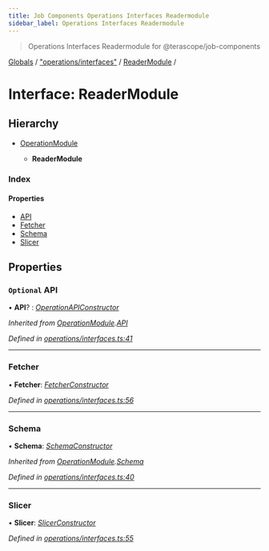```yaml
---
title: Job Components Operations Interfaces Readermodule
sidebar_label: Operations Interfaces Readermodule
---
```


> Operations Interfaces Readermodule for @terascope/job-components

[Globals](../overview.md) / ["operations/interfaces"](../modules/_operations_interfaces_.md) / [ReaderModule](_operations_interfaces_.readermodule.md) /

# Interface: ReaderModule

## Hierarchy

* [OperationModule](_operations_interfaces_.operationmodule.md)

  * **ReaderModule**

### Index

#### Properties

* [API](_operations_interfaces_.readermodule.md#optional-api)
* [Fetcher](_operations_interfaces_.readermodule.md#fetcher)
* [Schema](_operations_interfaces_.readermodule.md#schema)
* [Slicer](_operations_interfaces_.readermodule.md#slicer)

## Properties

### `Optional` API

• **API**? : *[OperationAPIConstructor](../modules/_operations_interfaces_.md#operationapiconstructor)*

*Inherited from [OperationModule](_operations_interfaces_.operationmodule.md).[API](_operations_interfaces_.operationmodule.md#optional-api)*

*Defined in [operations/interfaces.ts:41](https://github.com/terascope/teraslice/tree/0c8b1cfadd6cd255811e506264906c5373f2ebea/packages/job-components/operations/interfaces.ts#L41)*

___

###  Fetcher

• **Fetcher**: *[FetcherConstructor](../modules/_operations_interfaces_.md#fetcherconstructor)*

*Defined in [operations/interfaces.ts:56](https://github.com/terascope/teraslice/tree/0c8b1cfadd6cd255811e506264906c5373f2ebea/packages/job-components/operations/interfaces.ts#L56)*

___

###  Schema

• **Schema**: *[SchemaConstructor](../modules/_operations_interfaces_.md#schemaconstructor)*

*Inherited from [OperationModule](_operations_interfaces_.operationmodule.md).[Schema](_operations_interfaces_.operationmodule.md#schema)*

*Defined in [operations/interfaces.ts:40](https://github.com/terascope/teraslice/tree/0c8b1cfadd6cd255811e506264906c5373f2ebea/packages/job-components/operations/interfaces.ts#L40)*

___

###  Slicer

• **Slicer**: *[SlicerConstructor](../modules/_operations_interfaces_.md#slicerconstructor)*

*Defined in [operations/interfaces.ts:55](https://github.com/terascope/teraslice/tree/0c8b1cfadd6cd255811e506264906c5373f2ebea/packages/job-components/operations/interfaces.ts#L55)*
